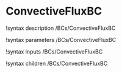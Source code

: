 <!-- MOOSE Documentation Stub: Remove this when content is added. -->

# ConvectiveFluxBC
!syntax description /BCs/ConvectiveFluxBC

!syntax parameters /BCs/ConvectiveFluxBC

!syntax inputs /BCs/ConvectiveFluxBC

!syntax children /BCs/ConvectiveFluxBC
